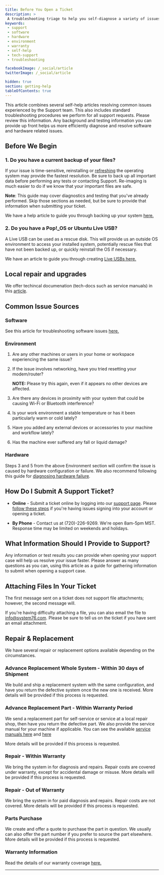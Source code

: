 ```yaml
---
title: Before You Open a Ticket
description: >
 A troubleshooting triage to help you self-diagnose a variety of issues.
keywords:
 - support
 - software
 - hardware
 - environment
 - warranty
 - self-help
 - tech-support
 - troubleshooting

facebookImage: /_social/article
twitterImage: /_social/article

hidden: true
section: getting-help
tableOfContents: true
---
```


This article combines several self-help articles resolving common issues experienced by the Support team. This also includes standard troubleshooting procedures we perform for all support requests. Please review this information. Any background and testing information you can provide up front helps us more efficiently diagnose and resolve software and hardware related issues.

## Before We Begin

### 1. Do you have a current backup of your files?

If your issue is time-sensitive, reinstalling or [refreshing](/articles/pop-recovery#refresh-install) the operating system may provide the fastest resolution. Be sure to back up all important data before performing any tests or contacting Support. Re-imaging is much easier to do if we know that your important files are safe.

**Note**: This guide may cover diagnostics and testing that you've already performed. Skip those sections as needed, but be sure to provide that information when submitting your ticket.

We have a help article to guide you through backing up your system [here.](/articles/backup-files)

### 2. Do you have a Pop!\_OS or Ubuntu Live USB?

A Live USB can be used as a rescue disk. This will provide us an outside OS environment to access your installed system, potentially rescue files that have not been backed up, or quickly reinstall the OS if necessary.

We have an article to guide you through creating [Live USBs here.](/articles/live-disk)

## Local repair and upgrades

We offer techincal documenation (tech-docs such as service manuals) in this [article](/articles/guides).

## Common Issue Sources

### Software

See this article for troubleshooting software issues [here.](/articles/software-triage)

### Environment

1. Are any other machines or users in your home or workspace experiencing the same issue?
2. If the issue involves networking, have you tried resetting your modem/router?

   **NOTE:** Please try this again, even if it appears no other devices are affected.

3. Are there any devices in proximity with your system that could be causing Wi-Fi or Bluetooth interference?
4. Is your work environment a stable temperature or has it been particularly warm or cold lately?
5. Have you added any external devices or accessories to your machine and workflow lately?
6. Has the machine ever suffered any fall or liquid damage?

### Hardware

Steps 3 and 5 from the above Environment section will confirm the issue is caused by hardware configuration or failure. We also recommend following this guide for [diagnosing hardware failure](/articles/hardware-failure).

## How Do I Submit A Support Ticket?

- **Online** - Submit a ticket online by logging into our [support page](https://account.system76.com/login). Please [follow these steps](/articles/clear-cache-and-cookies) if you're having issues signing into your account or opening a ticket.

- **By Phone** - Contact us at (720)-226-9269. We're open 8am-5pm MST. Response time may be limited on weekends and holidays.

## What Information Should I Provide to Support?

Any information or test results you can provide when opening your support case will help us resolve your issue faster. Please answer as many questions as you can, using this article as a guide for gathering information to submit when opening a support case.

## Attaching Files In Your Ticket

The first message sent on a ticket does not support file attachments; however, the second message will.

If you're having difficulty attaching a file, you can also email the file to info@system76.com. Please be sure to tell us on the ticket if you have sent an email attachment.

## Repair & Replacement

We have several repair or replacement options available depending on the circumstances.

### Advance Replacement Whole System - Within 30 days of Shipment

We build and ship a replacement system with the same configuration, and have you return the defective system once the new one is received. More details will be provided if this process is requested.

### Advance Replacement Part - Within Warranty Period

We send a replacement part for self-service or service at a local repair shop, then have you return the defective part. We also provide the service manual for your machine if applicable. You can see the available [service manuals here](/articles/guides) and [here](https://tech-docs.system76.com/)

More details will be provided if this process is requested.

### Repair - Within Warranty

We bring the system in for diagnosis and repairs. Repair costs are covered under warranty, except for accidental damage or misuse. More details will be provided if this process is requested.

### Repair - Out of Warranty

We bring the system in for paid diagnosis and repairs. Repair costs are not covered. More details will be provided if this process is requested.

### Parts Purchase

We create and offer a quote to purchase the part in question. We usually can also offer the part number if you prefer to source the part elsewhere. More details will be provided if this process is requested.

### Warranty Information

Read the details of our warranty coverage [here.](https://system76.com/warranty)

---

<!--
- Document Version: 1.2.0
- Date: (5-21-2021)
- Author: Nathaniel Warburton
- Contributing Editor(s): Aaron Honeycutt
-->
